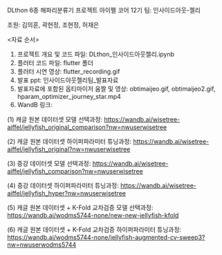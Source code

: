 DLthon 6종 해파리분류기 프로젝트
아이펠 코어 12기 팀: 인사이드아웃-젤리

조원: 김의훈, 곽현정, 조현정, 허재은

<자료 순서>
1. 프로젝트 개요 및 코드 파일: DLthon_인사이드아웃젤리.ipynb
2. 플러터 코드 파일: flutter 폴더
3. 플러터 시연 영상: flutter_recording.gif
4. 발표 ppt: 인사이드아웃젤리팀_발표자료
5. 발표자료에 포함된 옵티마이저 움짤 및 영상: obtimaijeo.gif, obtimaijeo2.gif, hparam_optimizer_journey_star.mp4
6. WandB 링크:

(1) 캐글 원본 데이터셋 모델 선택과정: https://wandb.ai/wisetree-aiffel/jellyfish_original_comparison?nw=nwuserwisetree

(2) 캐글 원본 데이터셋 하이퍼파라미터 튜닝과정: https://wandb.ai/wisetree-aiffel/jellyfish_original?nw=nwuserwisetree

(3) 증강 데이터셋 모델 선택과정: https://wandb.ai/wisetree-aiffel/jellyfish_comparison?nw=nwuserwisetree

(4) 증강 데이터셋 하이퍼파라미터 튜닝과정: https://wandb.ai/wisetree-aiffel/jellyfish_hyper?nw=nwuserwisetree

(5) 캐글 원본 데이터셋 + K-Fold 교차검증 모델 선택과정: https://wandb.ai/wodms5744-none/new-new-jellyfish-kfold

(6) 캐글 원본 데이터셋 + K-Fold 교차검증 하이퍼파라미터 튜닝과정: https://wandb.ai/wodms5744-none/jellyfish-augmented-cv-sweep3?nw=nwuserwodms5744
